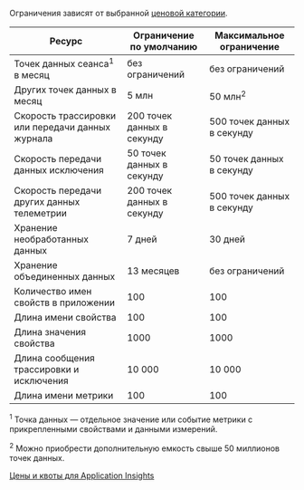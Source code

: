  Ограничения зависят от выбранной [ценовой категории](https://azure.microsoft.com/pricing/details/application-insights/).

**Ресурс** | **Ограничение по умолчанию** | **Максимальное ограничение**
-------- | ------------- | -------------
Точек данных сеанса<sup>1</sup> в месяц | без ограничений | без ограничений
Других точек данных в месяц | 5 млн | 50 млн<sup>2</sup>
Скорость трассировки или передачи данных журнала | 200 точек данных в секунду | 500 точек данных в секунду
Скорость передачи данных исключения | 50 точек данных в секунду | 50 точек данных в секунду
Скорость передачи других данных телеметрии | 200 точек данных в секунду | 500 точек данных в секунду
Хранение необработанных данных |7 дней| 30 дней
Хранение объединенных данных | 13 месяцев | без ограничений
Количество имен свойств в приложении | 100 | 100
Длина имени свойства | 100 | 100
Длина значения свойства | 1000 | 1000
Длина сообщения трассировки и исключения | 10 000 | 10 000
Длина имени метрики | 100 | 100

<sup>1</sup> Точка данных — отдельное значение или событие метрики с прикрепленными свойствами и данными измерений.

<sup>2</sup> Можно приобрести дополнительную емкость свыше 50 миллионов точек данных.
 
[Цены и квоты для Application Insights](app-insights-pricing.md)

<!---HONumber=AcomDC_0128_2016-->